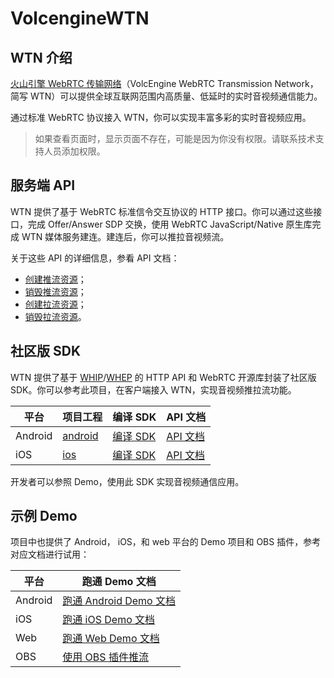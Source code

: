 # VolcengineWTN

## WTN 介绍

[火山引擎 WebRTC 传输网络](https://www.volcengine.com/docs/6752/122560)（VolcEngine WebRTC Transmission Network，简写 WTN）可以提供全球互联网范围内高质量、低延时的实时音视频通信能力。

通过标准 WebRTC 协议接入 WTN，你可以实现丰富多彩的实时音视频应用。

> 如果查看页面时，显示页面不存在，可能是因为你没有权限。请联系技术支持人员添加权限。

## 服务端 API

WTN 提供了基于 WebRTC 标准信令交互协议的 HTTP 接口。你可以通过这些接口，完成 Offer/Answer SDP 交换，使用 WebRTC JavaScript/Native 原生库完成 WTN 媒体服务建连。建连后，你可以推拉音视频流。

关于这些 API 的详细信息，参看 API 文档：
-  [创建推流资源](https://www.volcengine.com/docs/6752/132482)；
-  [销毁推流资源](https://www.volcengine.com/docs/6752/132483)；
-  [创建拉流资源](https://www.volcengine.com/docs/6752/132484)；
-  [销毁拉流资源](https://www.volcengine.com/docs/6752/132485)。

## 社区版 SDK

WTN 提供了基于 [WHIP](https://www.ietf.org/id/draft-ietf-wish-whip-04.html)/[WHEP](https://www.ietf.org/id/draft-murillo-whep-00.html) 的 HTTP API 和 WebRTC 开源库封装了社区版 SDK。你可以参考此项目，在客户端接入 WTN，实现音视频推拉流功能。

| 平台 | 项目工程 | 编译 SDK | API 文档 |
| --- | --- | --- | --- |
| Android | [android](SDK/sdk/android/) | [编译 SDK](SDK/doc/Build_Instruction.md) | [API 文档](SDK/doc/Android/overview.md) |
| iOS | [ios](SDK/sdk/ios/) | [编译 SDK](SDK/doc/Build_Instruction.md) | [API 文档](SDK/doc/iOS/overview.md) |

开发者可以参照 Demo，使用此 SDK 实现音视频通信应用。

## 示例 Demo

项目中也提供了 Android， iOS，和 web 平台的 Demo 项目和 OBS 插件，参考对应文档进行试用：

| 平台 | 跑通 Demo 文档 |
| --- | --- |
| Android | [跑通 Android Demo 文档](https://www.volcengine.com/docs/6752/132445) |
| iOS | [跑通 iOS Demo 文档](https://www.volcengine.com/docs/6752/132446) |
| Web | [跑通 Web Demo 文档](https://www.volcengine.com/docs/6752/132447) |
| OBS | [使用 OBS 插件推流](https://www.volcengine.com/docs/6752/132448) |
